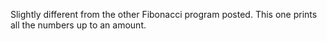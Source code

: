 Slightly different from the other Fibonacci program posted. This one prints all the numbers up to an amount.
